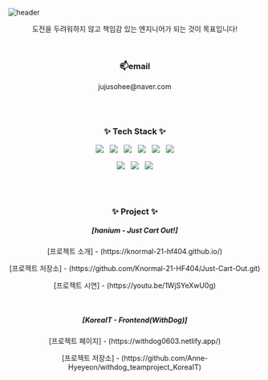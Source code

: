 ![header](https://capsule-render.vercel.app/api?type=waving&height=250&text=Welcome!&fontAlign=70&fontAlignY=40&color=auto&desc=Sohee's%20GitHub%20Profile%20&descAlignY=58&descAlign=77)

<div align="center">
  <p>도전을 두려워하지 않고 책임감 있는 엔지니어가 되는 것이 목표입니다!<p><br>
  
  
  <h3>📫email</h3>
<p>jujusohee@naver.com</p><br><br>

<h3>✨ Tech Stack ✨</h3>
  <p>
  <img src="https://img.shields.io/badge/HTML-E34F26?style=flat&logo=html5&logoColor=white"/>&nbsp;&nbsp;
  <img src="https://img.shields.io/badge/C-1572B6?style=flat&logo=C&logoColor=white"/>&nbsp;&nbsp;
  <img src="https://img.shields.io/badge/Python-3776AB?style=flat&logo=Python&logoColor=white"/>&nbsp;&nbsp;
  <img src="https://img.shields.io/badge/JAVA-007396?style=flat&logo=Java&logoColor=white"/>&nbsp;&nbsp;
  <img src="https://img.shields.io/badge/React-61DAFB?style=flat&logo=React&logoColor=white"/>&nbsp;&nbsp;
  <img src="https://img.shields.io/badge/JavaScript-F7DF1E?style=flat&logo=JavaScript&logoColor=white"/>
  </p>

  <p>
  <img src="https://img.shields.io/badge/SPRING-6DB33F?style=flat&logo=SPRING&logoColor=white"/>&nbsp;&nbsp;
  <img src="https://img.shields.io/badge/MySQL-4479A1?style=flat&logo=MySQL&logoColor=white"/>&nbsp;&nbsp;
  <img src="https://img.shields.io/badge/Linux-FCC624?style=flat&logo=Linux&logoColor=white"/>
  </p>
  <br><br>
<h3>✨ Project ✨</h3>
<h5>[hanium - Just Cart Out!]</h5>
  <p>[프로젝트 소개] - (https://knormal-21-hf404.github.io/)</p>
  <p>[프로젝트 저장소] - (https://github.com/Knormal-21-HF404/Just-Cart-Out.git)</p>
  <p>[프로젝트 시연] - (https://youtu.be/1WjSYeXwU0g)</p>
  <br>
<h5>[KoreaIT - Frontend(WithDog)]</h5>
  <p>[프로젝트 페이지] - (https://withdog0603.netlify.app/)</p>
  <p>[프로젝트 저장소] - (https://github.com/Anne-Hyeyeon/withdog_teamproject_KoreaIT)</p>
</div>
<!--


**thgml00/thgml00** is a ✨ _special_ ✨ repository because its `README.md` (this file) appears on your GitHub profile.

Here are some ideas to get you started:

- 🔭 I’m currently working on ...
- 🌱 I’m currently learning ...
- 👯 I’m looking to collaborate on ...
- 🤔 I’m looking for help with ...
- 💬 Ask me about ...
- 📫 How to reach me: ...
- 😄 Pronouns: ...
- ⚡ Fun fact: ...
-->
